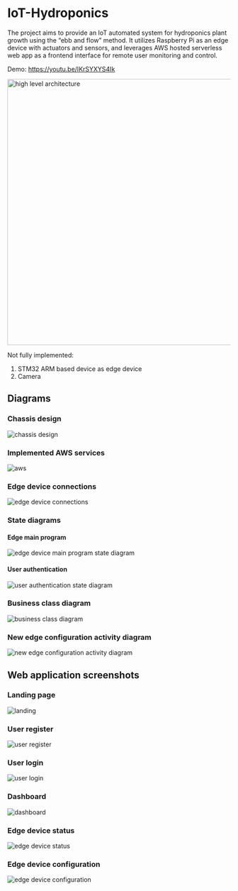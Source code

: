 # IoT-Hydroponics
The project aims to provide an IoT automated system for hydroponics plant growth using the “ebb and flow” method. It utilizes Raspberry Pi as an edge device with actuators and sensors, and leverages AWS hosted serverless web app as a frontend interface for remote user monitoring and control.

Demo: https://youtu.be/IKrSYXYS4Ik

<img src="images/high_level_architecture.png"  width="600"  alt="high level architecture">

Not fully implemented:

1. STM32 ARM based device as edge device
2. Camera

## Diagrams
### Chassis design
![chassis design](images/chassis.png)
### Implemented AWS services
![aws](images/AWS.png)
### Edge device connections
![edge device connections](images/edge_device_connections.png)
### State diagrams
#### Edge main program
![edge device main program state diagram](images/state_edge_device.png)
#### User authentication
![user authentication state diagram](images/state_user_auth.png)
### Business class diagram
![business class diagram](images/business_class.png)
### New edge configuration activity diagram
![new edge configuration activity diagram](images/activity_new_config.png)

## Web application screenshots
### Landing page
![landing](images/web/landing.png)
### User register
![user register](images/web/register.png)
### User login
![user login](images/web/login.png)
### Dashboard
![dashboard](images/web/dash.png)
### Edge device status
![edge device status](images/web/status.png)
### Edge device configuration
![edge device configuration](images/web/config.png)

